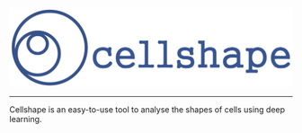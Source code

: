 
<img src="https://github.com/DeVriesMatt/cellshape/blob/main/img/cellshape.png"
     alt="Cellshape logo by Matt De Vries">

___
Cellshape is an easy-to-use tool to analyse the shapes of cells using deep learning.


